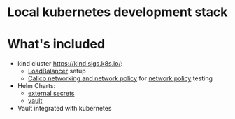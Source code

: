 # Local kubernetes development stack

# What's included

* kind cluster https://kind.sigs.k8s.io/:
    * [LoadBalancer](https://kind.sigs.k8s.io/docs/user/loadbalancer/) setup
    * [Calico networking and network policy](https://docs.tigera.io/calico/latest/getting-started/kubernetes/self-managed-onprem/onpremises) for [network policy](https://kubernetes.io/docs/concepts/services-networking/network-policies/) testing
* Helm Charts:
    * [external secrets](https://external-secrets.io/latest/)
    * [vault](https://github.com/hashicorp/vault-helm)
* Vault integrated with kubernetes
